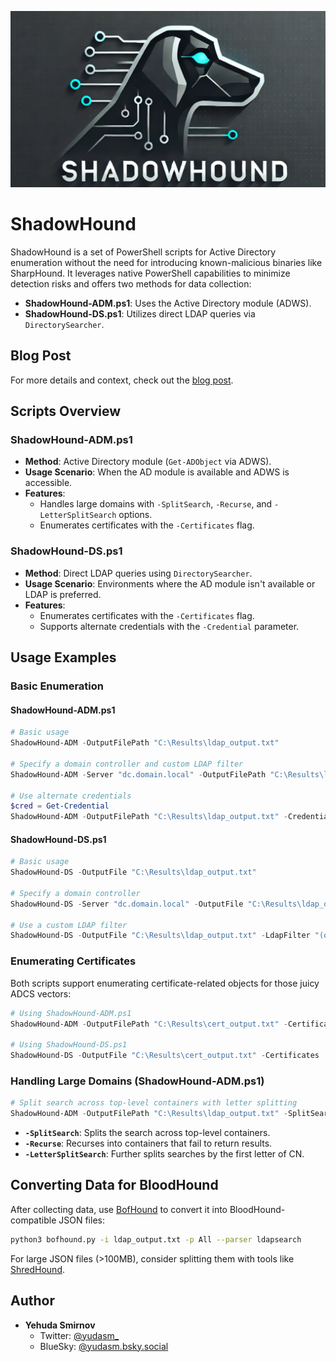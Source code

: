 ![Logo](./logo.png)

# ShadowHound

ShadowHound is a set of PowerShell scripts for Active Directory enumeration without the need for introducing known-malicious binaries like SharpHound. It leverages native PowerShell capabilities to minimize detection risks and offers two methods for data collection:

- **ShadowHound-ADM.ps1**: Uses the Active Directory module (ADWS).
- **ShadowHound-DS.ps1**: Utilizes direct LDAP queries via `DirectorySearcher`.

## Blog Post

For more details and context, check out the [blog post](https://blog.fndsec.net/2024/11/25/shadowhound/).

## Scripts Overview

### ShadowHound-ADM.ps1

- **Method**: Active Directory module (`Get-ADObject` via ADWS).
- **Usage Scenario**: When the AD module is available and ADWS is accessible.
- **Features**:
  - Handles large domains with `-SplitSearch`, `-Recurse`, and `-LetterSplitSearch` options.
  - Enumerates certificates with the `-Certificates` flag.

### ShadowHound-DS.ps1

- **Method**: Direct LDAP queries using `DirectorySearcher`.
- **Usage Scenario**: Environments where the AD module isn't available or LDAP is preferred.
- **Features**:
  - Enumerates certificates with the `-Certificates` flag.
  - Supports alternate credentials with the `-Credential` parameter.

## Usage Examples

### Basic Enumeration

#### ShadowHound-ADM.ps1

```powershell
# Basic usage
ShadowHound-ADM -OutputFilePath "C:\Results\ldap_output.txt"

# Specify a domain controller and custom LDAP filter
ShadowHound-ADM -Server "dc.domain.local" -OutputFilePath "C:\Results\ldap_output.txt" -LdapFilter "(objectClass=user)"

# Use alternate credentials
$cred = Get-Credential
ShadowHound-ADM -OutputFilePath "C:\Results\ldap_output.txt" -Credential $cred -SearchBase "DC=domain,DC=local"
```

#### ShadowHound-DS.ps1

```powershell
# Basic usage
ShadowHound-DS -OutputFile "C:\Results\ldap_output.txt"

# Specify a domain controller
ShadowHound-DS -Server "dc.domain.local" -OutputFile "C:\Results\ldap_output.txt"

# Use a custom LDAP filter
ShadowHound-DS -OutputFile "C:\Results\ldap_output.txt" -LdapFilter "(objectClass=computer)"
```

### Enumerating Certificates

Both scripts support enumerating certificate-related objects for those juicy ADCS vectors:

```powershell
# Using ShadowHound-ADM.ps1
ShadowHound-ADM -OutputFilePath "C:\Results\cert_output.txt" -Certificates

# Using ShadowHound-DS.ps1
ShadowHound-DS -OutputFile "C:\Results\cert_output.txt" -Certificates
```

### Handling Large Domains (ShadowHound-ADM.ps1)

```powershell
# Split search across top-level containers with letter splitting
ShadowHound-ADM -OutputFilePath "C:\Results\ldap_output.txt" -SplitSearch -LetterSplitSearch
```

- **`-SplitSearch`**: Splits the search across top-level containers.
- **`-Recurse`**: Recurses into containers that fail to return results.
- **`-LetterSplitSearch`**: Further splits searches by the first letter of CN.

## Converting Data for BloodHound

After collecting data, use [BofHound](https://github.com/coffeegist/bofhound) to convert it into BloodHound-compatible JSON files:

```bash
python3 bofhound.py -i ldap_output.txt -p All --parser ldapsearch
```

For large JSON files (>100MB), consider splitting them with tools like [ShredHound](https://github.com/ustayready/ShredHound).

## Author

- **Yehuda Smirnov**
  - Twitter: [@yudasm_](https://twitter.com/yudasm_)
  - BlueSky: [@yudasm.bsky.social](https://bsky.app/profile/yudasm.bsky.social)
